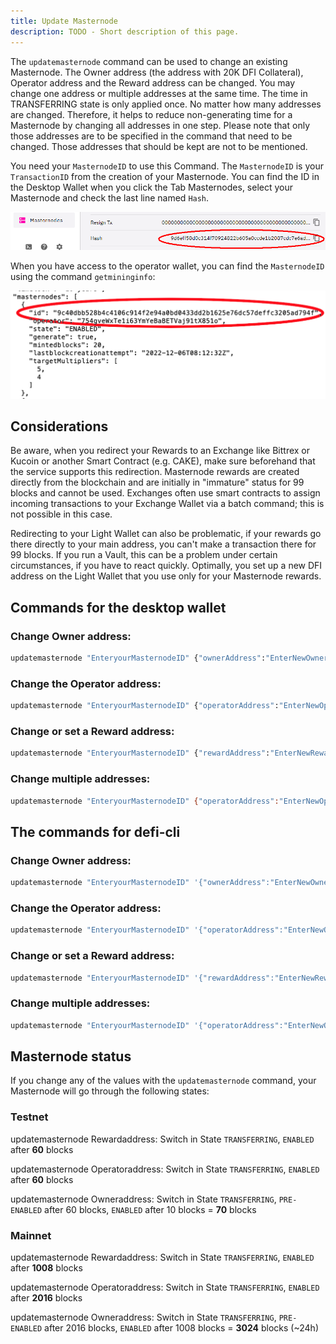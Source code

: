 ```yaml
---
title: Update Masternode
description: TODO - Short description of this page.
---
```


The `updatemasternode` command can be used to change an existing Masternode. The Owner address (the address with 20K DFI Collateral), Operator address and the Reward address can be changed. You may change one address or multiple addresses at the same time. The time in TRANSFERRING state is only applied once. No matter how many addresses are changed. Therefore, it helps to reduce non-generating time for a Masternode by changing all addresses in one step. Please note that only those addresses are to be specified in the command that need to be changed. Those addresses that should be kept are not to be mentioned.

You need your `MasternodeID` to use this Command. The `MasternodeID` is your `TransactionID` from the creation of your Masternode. You can find the ID in the Desktop Wallet when you click the Tab Masternodes, select your Masternode and check the last line named `Hash`.

![](./media/updatemasternode_EN_01.png)

When you have access to the operator wallet, you can find the `MasternodeID` using the command `getmininginfo`:

![](./media/updatemasternode_EN_02.png)

## Considerations

Be aware, when you redirect your Rewards to an Exchange like Bittrex or Kucoin or another Smart Contract (e.g. CAKE), make sure beforehand that the service supports this redirection. Masternode rewards are created directly from the blockchain and are initially in "immature" status for 99 blocks and cannot be used. Exchanges often use smart contracts to assign incoming transactions to your Exchange Wallet via a batch command; this is not possible in this case.

Redirecting to your Light Wallet can also be problematic, if your rewards go there directly to your main address, you can't make a transaction there for 99 blocks. If you run a Vault, this can be a problem under certain circumstances, if you have to react quickly. Optimally, you set up a new DFI address on the Light Wallet that you use only for your Masternode rewards.

## Commands for the desktop wallet

### Change Owner address:

```bash
updatemasternode "EnteryourMasternodeID" {"ownerAddress":"EnterNewOwneraddress"}
```

### Change the Operator address:

```bash
updatemasternode "EnteryourMasternodeID" {"operatorAddress":"EnterNewOperatoraddress"}
```

### Change or set a Reward address:

```bash
updatemasternode "EnteryourMasternodeID" {"rewardAddress":"EnterNewRewardaddress"}
```

### Change multiple addresses:

```bash
updatemasternode "EnteryourMasternodeID" {"operatorAddress":"EnterNewOperatoraddress","rewardAddress":"EnterNewRewardaddress"}
```

## The commands for defi-cli

### Change Owner address:

```bash
updatemasternode "EnteryourMasternodeID" '{"ownerAddress":"EnterNewOwneraddress"}'
```

### Change the Operator address:

```bash
updatemasternode "EnteryourMasternodeID" '{"operatorAddress":"EnterNewOperatoraddress"}'
```

### Change or set a Reward address:

```bash
updatemasternode "EnteryourMasternodeID" '{"rewardAddress":"EnterNewRewardaddress"}'
```

### Change multiple addresses:

```bash
updatemasternode "EnteryourMasternodeID" '{"operatorAddress":"EnterNewOperatoraddress","rewardAddress":"EnterNewRewardaddress"}'
```

## Masternode status

If you change any of the values with the `updatemasternode` command, your Masternode will go through the following states:

### Testnet

updatemasternode Rewardaddress: Switch in State `TRANSFERRING`, `ENABLED` after **60** blocks

updatemasternode Operatoraddress: Switch in State `TRANSFERRING`, `ENABLED` after **60** blocks

updatemasternode Owneraddress: Switch in State `TRANSFERRING`, `PRE-ENABLED` after 60 blocks, `ENABLED` after 10 blocks = **70** blocks

### Mainnet

updatemasternode Rewardaddress: Switch in State `TRANSFERRING`, `ENABLED` after **1008** blocks

updatemasternode Operatoraddress: Switch in State `TRANSFERRING`, `ENABLED` after **2016** blocks

updatemasternode Owneraddress: Switch in State `TRANSFERRING`, `PRE-ENABLED` after 2016 blocks, `ENABLED` after 1008 blocks = **3024** blocks (\~24h)
